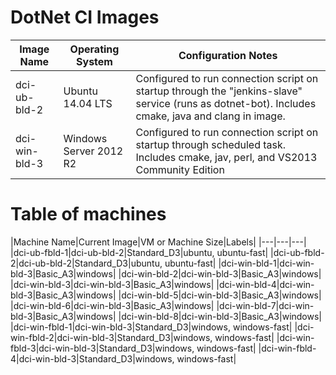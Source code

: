 # DotNet CI Images

|Image Name|Operating System|Configuration Notes|
|---|---|---|
|dci-ub-bld-2|Ubuntu 14.04 LTS|Configured to run connection script on startup through the "jenkins-slave" service (runs as dotnet-bot).  Includes cmake, java and clang in image.|
|dci-win-bld-3|Windows Server 2012 R2|Configured to run connection script on startup through scheduled task.  Includes cmake, jav, perl, and VS2013 Community Edition|

# Table of machines

|Machine Name|Current Image|VM or Machine Size|Labels|
|---|---|---|
|dci-ub-fbld-1|dci-ub-bld-2|Standard_D3|ubuntu, ubuntu-fast|
|dci-ub-fbld-2|dci-ub-bld-2|Standard_D3|ubuntu, ubuntu-fast|
|dci-win-bld-1|dci-win-bld-3|Basic_A3|windows|
|dci-win-bld-2|dci-win-bld-3|Basic_A3|windows|
|dci-win-bld-3|dci-win-bld-3|Basic_A3|windows|
|dci-win-bld-4|dci-win-bld-3|Basic_A3|windows|
|dci-win-bld-5|dci-win-bld-3|Basic_A3|windows|
|dci-win-bld-6|dci-win-bld-3|Basic_A3|windows|
|dci-win-bld-7|dci-win-bld-3|Basic_A3|windows|
|dci-win-bld-8|dci-win-bld-3|Basic_A3|windows|
|dci-win-fbld-1|dci-win-bld-3|Standard_D3|windows, windows-fast|
|dci-win-fbld-2|dci-win-bld-3|Standard_D3|windows, windows-fast|
|dci-win-fbld-3|dci-win-bld-3|Standard_D3|windows, windows-fast|
|dci-win-fbld-4|dci-win-bld-3|Standard_D3|windows, windows-fast|